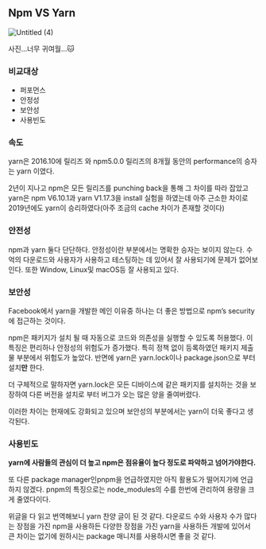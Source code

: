 ## Npm VS Yarn

![Untitled (4)](https://user-images.githubusercontent.com/58289110/106007769-fcd6f080-60f9-11eb-9692-b0655c78a42e.png)


사진...너무 귀여월...🐱

### 비교대상

- 퍼포먼스
- 안정성
- 보안성
- 사용빈도

### 속도

yarn은 2016.10에 릴리즈 와 npm5.0.0 릴리즈의 8개월 동안의 performance의 승자는 yarn 이였다.

2년이 지나고 npm은 모든 릴리즈를 punching back을 통해 그 차이를 따라 잡았고 yarn은 npm V6.10.1과 yarn V1.17.3을 install 실험을 하였는데 아주 근소한 차이로 2019년에도 yarn이 승리하였다(아주 조금의 cache 차이가 존재할 것이다)

### 안전성

npm과 yarn 둘다 단단하다. 안정성이란 부분에서는 명확한 승자는 보이지 않는다. 수억의 다운로드와 사용자가 사용하고 테스팅하는 데 있어서 잘 사용되기에 문제가 없어보인다. 또한 Window, Linux및 macOS등 잘 사용되고 있다.

### 보안성

Facebook에서 yarn을 개발한 메인 이유중 하나는 더 좋은 방법으로 npm’s security에 접근하는 것이다.

npm은 패키지가 설치 될 때 자동으로 코드와 의존성을 실행할 수 있도록 허용했다. 이 특징은 편리하나 안정성의 위험도가 증가했다. 특히 정책 없이 등록하였던 패키지 제출물 부분에서 위험도가 높았다. 반면에 yarn은 yarn.lock이나 package.json으로 부터 설치**만** 한다. 

더 구체적으로 말하자면 yarn.lock은 모든 디바이스에 같은 패키지를 설치하는 것을 보장하여 다른 버전을 설치로 부터 버그가 오는 많은 양을 줄여버렸다.

이러한 차이는 현재에도 강화되고 있으며 보안성의 부분에서는 yarn이 더욱 좋다고 생각된다.

### 사용빈도

**yarn에 사람들의 관심이 더 높고 npm은 점유율이 높다 정도로 파악하고 넘어가야한다.**

또 다른 package manager인pnpm을 언급하였지만 아직 활용도가 떨어지기에 언급하지 않겠다. pnpm의 특징으로는 node_modules의 수를 한번에 관리하여 용량을 크게 줄였다이다.

위글을 다 읽고 번역해보니 yarn 찬양 글이 된 것 같다. 다운로드 수와 사용자 수가 많다는 장점을 가진 npm을 사용하든 다양한 장점을 가진 yarn을 사용하든 개발에 있어서 큰 차이는 없기에 원하시는 package 매니저를 사용하시면 좋을 것 같다.

